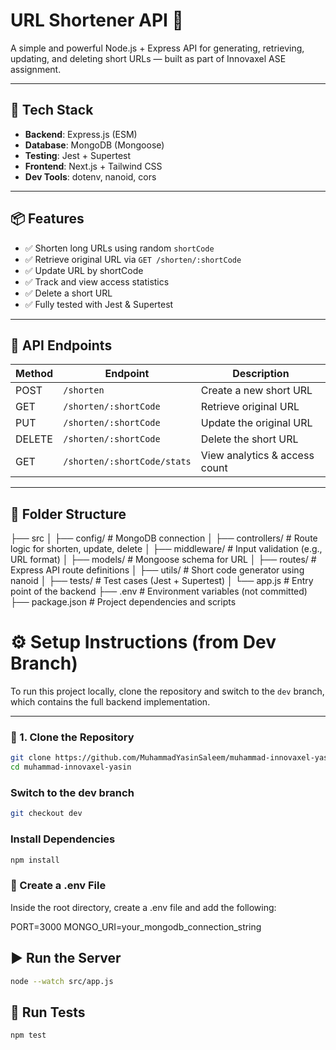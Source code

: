 # URL Shortener API 🚀

A simple and powerful Node.js + Express API for generating, retrieving, updating, and deleting short URLs — built as part of Innovaxel ASE assignment.

---

## 🔧 Tech Stack

- **Backend**: Express.js (ESM)
- **Database**: MongoDB (Mongoose)
- **Testing**: Jest + Supertest
- **Frontend**: Next.js + Tailwind CSS
- **Dev Tools**: dotenv, nanoid, cors

---

## 📦 Features

- ✅ Shorten long URLs using random `shortCode`
- ✅ Retrieve original URL via `GET /shorten/:shortCode`
- ✅ Update URL by shortCode
- ✅ Track and view access statistics
- ✅ Delete a short URL
- ✅ Fully tested with Jest & Supertest

---

## 🚀 API Endpoints

| Method | Endpoint                      | Description                  |
|--------|-------------------------------|------------------------------|
| POST   | `/shorten`                    | Create a new short URL       |
| GET    | `/shorten/:shortCode`         | Retrieve original URL        |
| PUT    | `/shorten/:shortCode`         | Update the original URL      |
| DELETE | `/shorten/:shortCode`         | Delete the short URL         |
| GET    | `/shorten/:shortCode/stats`   | View analytics & access count |

---

## 📁 Folder Structure

├── src
│ ├── config/ # MongoDB connection
│ ├── controllers/ # Route logic for shorten, update, delete
│ ├── middleware/ # Input validation (e.g., URL format)
│ ├── models/ # Mongoose schema for URL
│ ├── routes/ # Express API route definitions
│ ├── utils/ # Short code generator using nanoid
│ ├── tests/ # Test cases (Jest + Supertest)
│ └── app.js # Entry point of the backend
├── .env # Environment variables (not committed)
├── package.json # Project dependencies and scripts

# ⚙️ Setup Instructions (from Dev Branch)

To run this project locally, clone the repository and switch to the `dev` branch, which contains the full backend implementation.

---

### 📁 1. Clone the Repository

```bash
git clone https://github.com/MuhammadYasinSaleem/muhammad-innovaxel-yasin.git
cd muhammad-innovaxel-yasin
```
### Switch to the dev branch

```bash
git checkout dev
```
### Install Dependencies

```bash
npm install
```
### 🔐 Create a .env File

Inside the root directory, create a .env file and add the following:

PORT=3000
MONGO_URI=your_mongodb_connection_string

## ▶️ Run the Server
```bash
node --watch src/app.js
```
## 🧪 Run Tests

```bash
npm test
```
